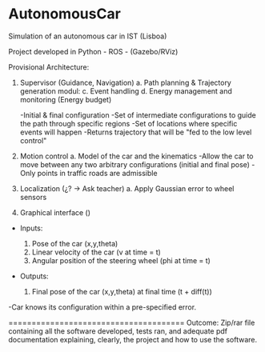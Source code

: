 # AutonomousCar

Simulation of an autonomous car in IST (Lisboa)

Project developed in Python - ROS - (Gazebo/RViz)

Provisional Architecture:

  1.  Supervisor (Guidance, Navigation)
    a.  Path planning & Trajectory generation modul:
    c.  Event handling
    d.  Energy management and monitoring (Energy budget)

        -Initial & final configuration
        -Set of intermediate configurations to guide the path through specific regions
        -Set of locations where specific events will happen
        -Returns trajectory that will be "fed to the low level control"


  2.  Motion control
    a.  Model of the car and the kinematics
        -Allow the car to move between any two arbitrary configurations (initial and final pose)
        -Only points in traffic roads are admissible

  3.  Localization (¿? -> Ask teacher)
    a.  Apply Gaussian error to wheel sensors

  4.  Graphical interface ()


-   Inputs:

    1.  Pose of the car (x,y,theta)
    2.  Linear velocity of the car (v at time = t)
    3.  Angular position of the steering wheel (phi at time = t)

-   Outputs:
    1.  Final pose of the car (x,y,theta) at final time (t + diff(t))

-Car knows its configuration within a pre-specified error.

======================================
Outcome:
Zip/rar file containing all the software developed, tests ran, and adequate pdf
documentation explaining, clearly, the project and how to use the software.
